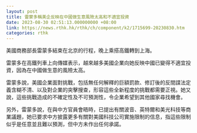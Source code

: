 ```yaml
---
layout: post
title: 雷蒙多稱美企反映在中國做生意風險太高和不適宜投資
date: 2023-08-30 02:51:13.000000000 +08:00
link: https://news.rthk.hk/rthk/ch/component/k2/1715699-20230830.htm
categories: rthk
---
```


美國商務部長雷蒙多結束在北京的行程，晚上乘搭高鐵轉到上海。

雷蒙多在高鐵列車上向傳媒表示，越來越多美國企業向她反映中國已變得不適宜投資，因為在中國做生意的風險太高。

雷蒙多說，美國企業面對挑戰，包括無任何解釋的巨額罰款、修訂後的反間諜法定義含糊不清、以及對企業的突擊搜查，形容這些全新程度的挑戰都需要正視。她又說，這些挑戰造成的不確定性及不可預測性，令企業希望到其他國家尋找機會。

另外，雷蒙多說，在與中方官員會晤時，已提出有關波音、英特爾和美光科技等商業議題，她已要求中方披露更多有關對美國科技公司實施限制的信息，指這些限制似乎是任意並且難以預測，但中方未作出任何承諾。
